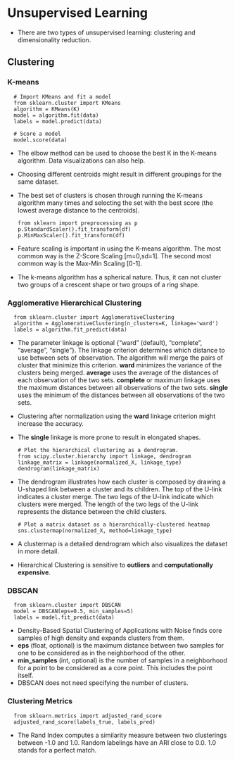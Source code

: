 # Unsupervised Learning
- There are two types of unsupervised learning: clustering and dimensionality reduction.
## Clustering 
### K-means
      # Import KMeans and fit a model 
      from sklearn.cluster import KMeans
      algorithm = KMeans(K)
      model = algorithm.fit(data)
      labels = model.predict(data)
    
      # Score a model 
      model.score(data)
      
- The elbow method can be used to choose the best K in the K-means algorithm. Data visualizations can also help.
- Choosing different centroids might result in different groupings for the same dataset.
- The best set of clusters is chosen through running the K-means algorithm many times and selecting the set with the
best score (the lowest average distance to the centroids). 

      from sklearn import preprocessing as p
      p.StandardScaler().fit_transform(df)
      p.MinMaxScaler().fit_transform(df)
      
- Feature scaling is important in using the K-means algorithm. The most common way is the Z-Score Scaling [m=0,sd=1]. 
The second most common way is the Max-Min Scaling [0-1].
- The k-means algorithm has a spherical nature. Thus, it can not cluster two groups of a crescent shape or two groups of a ring shape. 

### Agglomerative Hierarchical Clustering
      from sklearn.cluster import AgglomerativeClustering
      algorithm = AgglomerativeClustering(n_clusters=K, linkage='ward')
      labels = algorithm.fit_predict(data)
      
- The parameter linkage is optional {“ward” (default), “complete”, “average”, “single”}. The linkage criterion determines which distance to use between sets of observation. The algorithm will merge the pairs of cluster that minimize this criterion. **ward** minimizes the variance of the clusters being merged. **average** uses the average of the distances of each observation of the two sets. **complete** or maximum linkage uses the maximum distances between all observations of the two sets. **single** uses the minimum of the distances between all observations of the two sets. 
- Clustering after normalization using the **ward** linkage criterion might increase the accuracy. 
- The **single** linkage is more prone to result in elongated shapes.

      # Plot the hierarchical clustering as a dendrogram.
      from scipy.cluster.hierarchy import linkage, dendrogram
      linkage_matrix = linkage(normalized_X, linkage_type)
      dendrogram(linkage_matrix)
      
- The dendrogram illustrates how each cluster is composed by drawing a U-shaped link between a cluster and its children. The top of the U-link indicates a cluster merge. The two legs of the U-link indicate which clusters were merged. The length of the two legs of the U-link represents the distance between the child clusters.
      
      # Plot a matrix dataset as a hierarchically-clustered heatmap
      sns.clustermap(normalized_X, method=linkage_type)

- A clustermap is a detailed dendrogram which also visualizes the dataset in more detail.
- Hierarchical Clustering is sensitive to **outliers** and **computationally expensive**.

### DBSCAN 
      from sklearn.cluster import DBSCAN
      model = DBSCAN(eps=0.5, min_samples=5)
      labels = model.fit_predict(data)
      
- Density-Based Spatial Clustering of Applications with Noise finds core samples of high density and expands clusters from them. 
- **eps** (float, optional) is the maximum distance between two samples for one to be considered as in the neighborhood of the other. 
- **min_samples** (int, optional) is the number of samples in a neighborhood for a point to be considered as a core point. This includes the point itself. 
- DBSCAN does not need specifying the number of clusters.




###  Clustering Metrics 
      from sklearn.metrics import adjusted_rand_score
      adjusted_rand_score(labels_true, labels_pred)

- The Rand Index computes a similarity measure between two clusterings between -1.0 and 1.0. Random labelings have an ARI close to 0.0. 1.0 stands for a perfect match.










